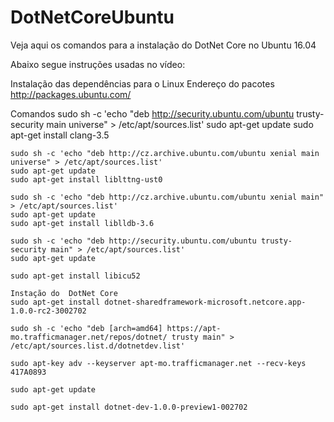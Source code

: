 # DotNetCoreUbuntu
Veja aqui os comandos para a instalação do DotNet Core no Ubuntu 16.04

Abaixo segue instruções usadas no vídeo:

Instalação das dependências para o Linux
	Endereço do pacotes
		http://packages.ubuntu.com/

Comandos
	sudo sh -c 'echo "deb http://security.ubuntu.com/ubuntu trusty-security main universe" > /etc/apt/sources.list'
	sudo apt-get update
	sudo apt-get install clang-3.5

	sudo sh -c 'echo "deb http://cz.archive.ubuntu.com/ubuntu xenial main universe" > /etc/apt/sources.list'
	sudo apt-get update
	sudo apt-get install liblttng-ust0

	sudo sh -c 'echo "deb http://cz.archive.ubuntu.com/ubuntu xenial main" > /etc/apt/sources.list'
	sudo apt-get update
	sudo apt-get install liblldb-3.6

	sudo sh -c 'echo "deb http://security.ubuntu.com/ubuntu trusty-security main" > /etc/apt/sources.list'
	sudo apt-get update

	sudo apt-get install libicu52

	Instação do  DotNet Core
	sudo apt-get install dotnet-sharedframework-microsoft.netcore.app-1.0.0-rc2-3002702

	sudo sh -c 'echo "deb [arch=amd64] https://apt-mo.trafficmanager.net/repos/dotnet/ trusty main" > /etc/apt/sources.list.d/dotnetdev.list'

	sudo apt-key adv --keyserver apt-mo.trafficmanager.net --recv-keys 417A0893

	sudo apt-get update

	sudo apt-get install dotnet-dev-1.0.0-preview1-002702
